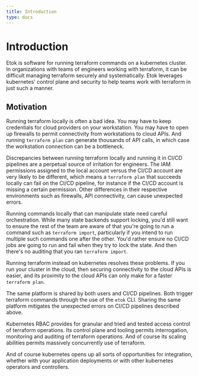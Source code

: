 ```yaml
---
title: Introduction
type: docs
---
```


# Introduction

Etok is software for running terraform commands on a kubernetes cluster. In organizations with teams of engineers working with terraform, it can be difficult managing terraform securely and systematically. Etok leverages kubernetes' control plane and security to help teams work with terraform in just such a manner.

## Motivation

Running terraform locally is often a bad idea. You may have to keep credentials for cloud providers on your workstation. You may have to open up firewalls to permit connectivity from workstations to cloud APIs. And running `terraform plan` can generate thousands of API calls, in which case the workstation connection can be a bottleneck.

Discrepancies between running terraform locally and running it in CI/CD pipelines are a perpetual source of irritation for engineers. The IAM permissions assigned to the local account versus the CI/CD account are very likely to be different, which means a `terraform plan` that succeeds locally can fail on the CI/CD pipeline, for instance if the CI/CD account is missing a certain permission. Other differences in their respective environments such as firewalls, API connectivity, can cause unexpected errors.

Running commands locally that can manipulate state need careful orchestration. While many state backends support locking, you'd still want to ensure the rest of the team are aware of that you're going to run a command such as `terraform import`, particularly if you intend to run multiple such commands one after the other. You'd rather ensure no CI/CD jobs are going to run and fail when they try to lock the state. And then there's no auditing that you ran `terraform import`.

Running terraform instead on kubernetes resolves these problems. If you run your cluster in the cloud, then securing connectivity to the cloud APIs is easier, and its proximity to the cloud APIs can only make for a faster `terraform plan`.

The same platform is shared by both users and CI/CD pipelines. Both trigger terraform commands through the use of the `etok` CLI. Sharing the same platform mitigates the unexpected errors on CI/CD pipelines described above.

Kubernetes RBAC provides for granular and tried and tested access control of terraform operations. Its control plane and tooling permits interrogation, monitoring and auditing of terraform operations. And of course its scaling abilities permits massively concurrently use of terraform.

And of course kubernetes opens up all sorts of opportunities for integration, whether with your application deployments or with other kubernetes operators and controllers.
